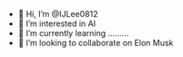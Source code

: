 - 👋 Hi, I’m @IJLee0812
- 👀 I’m interested in AI
- 🌱 I’m currently learning .........
- 💞️ I’m looking to collaborate on Elon Musk
